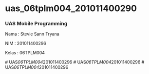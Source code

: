 # uas_06tplm004_201011400290

<h3>UAS Mobile Programming</h3>

<p>Nama  : Stevie Sann Tryana</p>
<p>NIM   : 201011400296</p>
<p>Kelas : 06TPLM004</p>

#   U A S _ 0 6 T P L M 0 0 4 _ 2 0 1 0 1 1 4 0 0 2 9 6  
 #   U A S _ 0 6 T P L M 0 0 4 _ 2 0 1 0 1 1 4 0 0 2 9 6  
 #   U A S _ 0 6 T P L M 0 0 4 _ 2 0 1 0 1 1 4 0 0 2 9 6  
 